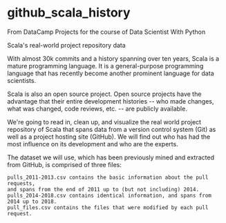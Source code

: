 # github_scala_history
From DataCamp Projects for the course of Data Scientist With Python

Scala's real-world project repository data

With almost 30k commits and a history spanning over ten years, 
Scala is a mature programming language. 
It is a general-purpose programming language that has recently 
become another prominent language for data scientists.

Scala is also an open source project. Open source projects have 
the advantage that their entire development histories -- who made changes,
what was changed, code reviews, etc. -- are publicly available.

We're going to read in, clean up, and visualize the real world project 
repository of Scala that spans data from a version control system (Git) 
as well as a project hosting site (GitHub). We will find out who has had 
the most influence on its development and who are the experts.

The dataset we will use, which has been previously mined and extracted 
from GitHub, is comprised of three files:

    pulls_2011-2013.csv contains the basic information about the pull requests, 
    and spans from the end of 2011 up to (but not including) 2014.
    pulls_2014-2018.csv contains identical information, and spans from 2014 up to 2018.
    pull_files.csv contains the files that were modified by each pull request.
